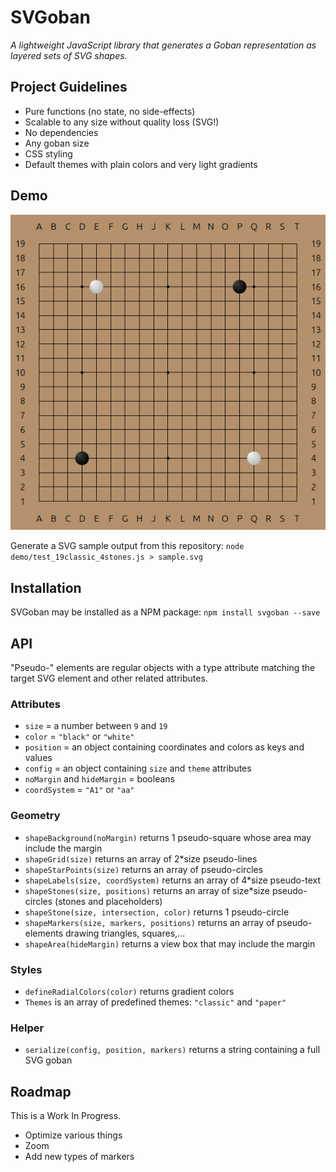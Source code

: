 SVGoban
=======

*A lightweight JavaScript library that generates a Goban representation as layered sets of SVG shapes.*

## Project Guidelines

* Pure functions (no state, no side-effects)
* Scalable to any size without quality loss (SVG!)
* No dependencies
* Any goban size
* CSS styling
* Default themes with plain colors and very light gradients

## Demo
![SVGoban demo](demo/demo.png)

Generate a SVG sample output from this repository:
`node demo/test_19classic_4stones.js > sample.svg`

## Installation
SVGoban may be installed as a NPM package: `npm install svgoban --save`

## API
"Pseudo-" elements are regular objects with a type attribute matching the target SVG element and other related attributes.

### Attributes
* `size` = a number between `9` and `19`
* `color` = `"black"` or `"white"`
* `position` = an object containing coordinates and colors as keys and values 
* `config` = an object containing `size` and `theme` attributes
* `noMargin` and `hideMargin` = booleans
* `coordSystem` = `"A1"` or `"aa"`

### Geometry
* `shapeBackground(noMargin)` returns 1 pseudo-square whose area may include the margin
* `shapeGrid(size)` returns an array of 2*size pseudo-lines
* `shapeStarPoints(size)` returns an array of pseudo-circles
* `shapeLabels(size, coordSystem)` returns an array of 4*size pseudo-text
* `shapeStones(size, positions)` returns an array of size*size pseudo-circles (stones and placeholders)
* `shapeStone(size, intersection, color)` returns 1 pseudo-circle
* `shapeMarkers(size, markers, positions)` returns an array of pseudo-elements drawing triangles, squares,...
* `shapeArea(hideMargin)` returns a view box that may include the margin

### Styles
* `defineRadialColors(color)` returns gradient colors
* `Themes` is an array of predefined themes: `"classic"` and `"paper"`

### Helper
* `serialize(config, position, markers)` returns a string containing a full SVG goban

## Roadmap

This is a Work In Progress.
* Optimize various things
* Zoom
* Add new types of markers


